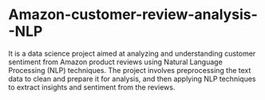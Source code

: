 # Amazon-customer-review-analysis--NLP
It is a data science project aimed at analyzing and understanding customer sentiment from Amazon product reviews using Natural Language Processing (NLP) techniques. The project involves preprocessing the text data to clean and prepare it for analysis, and then applying NLP techniques to extract insights and sentiment from the reviews.
